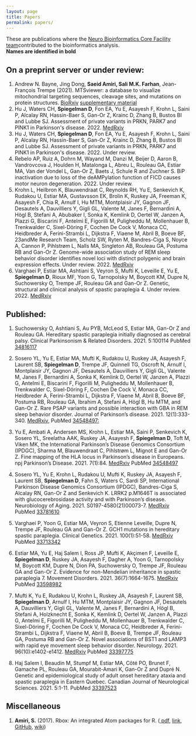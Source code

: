 ```yaml
---
layout: page
title: Papers
permalink: papers/
---
```


These are publications where the [Neuro Bioinformatics Core Facility team](/team.md)contributed to the bioinformatics analysis.<BR>
**Names are identified in bold** 

## On a preprint server or under review:

1. Andrew N. Bayne, Jing Dong, **Saeid Amiri, Sali M.K. Farhan**, Jean-François Trempe (2021). MTSviewer: a database to visualize mitochondrial targeting sequences, cleavage sites, and mutations on protein structures. [BioRxiv](href="https://www.biorxiv.org/content/10.1101/2021.11.25.470064v1) <a href="https://mtsviewer.shinyapps.io/MTSviewer/"> supplementary material</a>
2. Hu J, Waters CH, **Spiegelman D**, Fon EA, Yu E, Asayesh F, Krohn L, Saini P, Alcalay RN, Hassin-Baer S, Gan-Or Z, Krainc D, Zhang B, Bustos BI and Lubbe SJ. Assessment of private variants in PRKN, PARK7 and PINK1 in Parkinson's disease. 2022. [MedRxiv](https://www.medrxiv.org/content/10.1101/2022.02.18.22269402v2?ct=)
3. Hu J, Waters CH, **Spiegelman D**, Fon EA, Yu E, Asayesh F, Krohn L, Saini P, Alcalay RN, Hassin-Baer S, Gan-Or Z, Krainc D, Zhang B, Bustos BI and Lubbe SJ. Assessment of private variants in PRKN, PARK7 and PINK1 in Parkinson's disease. 2022. Under review.  
4. Rebelo AP, Ruiz A, Dohrn M, Wayand M, Danzi M, Beijer D, Aaron B, Vandrovcova J, Houlden H, Matalonga L, Abreu L, Rouleau GA, Estiar MA, Van der Vondel L, Gan-Or Z, Baets J, Schule R and Zuchner S. BiP inactivation due to loss of the deAMPylation function of FICD causes motor neuron degeneration. 2022. Under review. 
5.	Krohn L, Heilbron K, Blauwendraat C, Reynolds RH, Yu E, Senkevich K, Rudakou U, Estiar MA, Gustavsson EK, Brolin K, Ruskey JA, Freeman K, Asayesh F, Chia R, Arnulf I, Hu MTM, Montplaisir JY, Gagnon JF, Desautels A, Dauvilliers Y, Gigli GL, Valente M, Janes F, Bernardini A, Högl B, Stefani A, Abubaker I, Sonka K, Kemlink D, Oertel W, Janzen A, Plazzi G, Biscarini F, Antelmi E, Figorilli M, Puligheddu M, Mollenhauer B, Trenkwalder C, Sixel-Döring F, Cochen De Cock V, Monaca CC, Heidbreder A, Ferini-Strambi L, Dijkstra F, Viaene M, Abril B, Boeve BF, 23andMe Research Team, Scholz SW, Ryten M, Bandres-Ciga S, Noyce A, Cannon P, Pihlstrøm L, Nalls MA, Singleton AB, Rouleau GA, Postuma RB and Gan-Or Z. Genome-wide association study of REM sleep behavior disorder identifies novel loci with distinct polygenic and brain expression effects. Under review. 2022. [MedRxiv](https://www.medrxiv.org/content/10.1101/2021.09.08.21254232v2) 
6. Varghaei P, Estiar MA, Ashtiani S, Veyron S, Mufti K, Leveille E, Yu E, **Spiegelman D**, Rioux MF, Yoon G, Tarnopolsky M, Boycott KM, Dupre N, Suchowersky O, Trempe JF, Rouleau GA and Gan-Or Z. Genetic, structural and clinical analysis of spastic paraplegia 4. Under review. 2022. [MedRxiv](https://www.medrxiv.org/content/10.1101/2021.07.20.21259482v1)


## Published:




1.	Suchowersky O, Ashtiani S, Au PYB, McLeod S, Estiar MA, Gan-Or Z and Rouleau GA. Hereditary spastic paraplegia initially diagnosed as cerebral palsy. Clinical Parkinsonism & Related Disorders. 2021. 5:100114 PubMed [34816117](https://pubmed.ncbi.nlm.nih.gov/34816117/) 

2.	Sosero YL, Yu E, Estiar MA, Mufti K, Rudakou U, Ruskey JA, Asayesh F, Laurent SB, **Spiegelman D**, Trempe JF, Quinnell TG, Oscroft N, Arnulf I, Montplaisir JY, Gagnon JF, Desautels A, Dauvilliers Y, Gigli GL, Valente M, Janes F, Bernardini A, Sonka K, Kemlink D, Oertel W, Janzen A, Plazzi G, Antelmi E, Biscarini F, Figorilli M, Puligheddu M, Mollenhauer B, Trenkwalder C, Sixel-Döring F, Cochen De Cock V, Monaca CC, Heidbreder A, Ferini-Strambi L, Dijkstra F, Viaene M, Abril B, Boeve BF, Postuma RB, Rouleau GA, Ibrahim A, Stefani A, Högl B, Hu MTM, and Gan-Or Z. Rare PSAP variants and possible interaction with GBA in REM sleep behavior disorder. Journal of Parkinson’s disease. 2021. 12(1):333-340. [MedRxiv](https://www.medrxiv.org/content/10.1101/2020.10.29.20217059v2), PubMed [34548497:](https://pubmed.ncbi.nlm.nih.gov/34548497/)

3.	Yu E, Ambati A, Andersen MS, Krohn L, Estiar MA, Saini P, Senkevich K, Sosero YL, Sreelatha AAK, Ruskey JA, Asayesh F, **Spiegelman D**, Toft M, Viken MK, the International Parkinson’s Disease Genomics Consortium (IPDGC), Sharma M, Blauwendraat C, Pihlstrøm L, Mignot E and Gan-Or Z. Fine mapping of the HLA locus in Parkinson’s disease in Europeans. npj Parkinson’s Disease. 2021. 7(1):84. [MedRxiv](https://www.medrxiv.org/content/10.1101/2020.10.29.20217059v2) PubMed [34548497](https://pubmed.ncbi.nlm.nih.gov/34548497/)  

4.	Sosero YL, Yu E, Krohn L, Rudakou U, Mufti K, Ruskey JA, Asayesh F, Laurent SB, **Spiegelman D**, Fahn S, Waters C, Sardi SP, International Parkinson Disease Genomics Consortium (IPDGC), Bandres-Ciga S, Alcalay RN, Gan-Or Z and Senkevich K. LRRK2 p.M1646T is associated with glucocerebrosidase activity and with Parkinson’s disease. Neurobiology of Aging. 2021. S0197-4580(21)00073-7. [MedRxiv](https://www.medrxiv.org/content/10.1101/2020.09.23.20197558v1) PubMed [33781610](https://pubmed.ncbi.nlm.nih.gov/33781610/) 

5.	Varghaei P, Yoon G, Estiar MA, Veyron S, Etienne Leveille, Dupre N, Trempe JF, Rouleau GA and Gan-Or Z. GCH1 mutations in hereditary spastic paraplegia. Clinical Genetics. 2021. 100(1):51-58. [MedRxiv](https://www.medrxiv.org/content/10.1101/2021.01.14.21249305v2) PubMed [33713342](https://pubmed.ncbi.nlm.nih.gov/33713342/)

6.	Estiar MA, Yu E, Haj Salem I, Ross JP, Mufti K, Akçimen F, Leveille E, **Spiegelman D**, Ruskey JA, Asayesh F, Dagher A, Yoon G, Tarnopolsky M, Boycott KM, Dupre N, Dion PA, Suchowersky O, Trempe JF, Rouleau GA and Gan-Or Z. Evidence for non-Mendelian inheritance in spastic paraplegia 7. Movement Disorders. 2021. 36(7):1664-1675. [MedRxiv](https://www.medrxiv.org/content/10.1101/2020.09.25.20176032v1) PubMed [33598982](https://pubmed.ncbi.nlm.nih.gov/33598982/)

7.	Mufti K, Yu E, Rudakou U, Krohn L, Ruskey JA, Asayesh F, Laurent SB, **Spiegelman D**, Arnulf I, Hu MTM, Montplaisir JY, Gagnon JF, Desautels A, Dauvilliers Y, Gigli GL, Valente M, Janes F, Bernardini A, Högl B, Stefani A, Holzknecht E, Sonka K, Kemlink D, Oertel W, Janzen A, Plazzi G, Antelmi E, Figorilli M, Puligheddu M, Mollenhauer B, Trenkwalder C, Sixel-Döring F, Cochen De Cock V, Monaca CC, Heidbreder A, Ferini-Strambi L, Dijkstra F, Viaene M, Abril B, Boeve B, Trempe JF, Rouleau GA, Postuma RB and Gan-Or Z. Novel associations of BST1 and LAMP3 with rapid eye movement sleep behavior disorder. Neurology. 2021. 96(10):e1402-e1412. [MedRxiv](https://www.medrxiv.org/content/10.1101/2020.06.27.20140350v2) PubMed [33397775](https://pubmed.ncbi.nlm.nih.gov/33397775/)

8.	Haj Salem I, Beaudin M, Stumpf M, Estiar MA, Côté PO, Brunet F, Gamache PL, Rouleau GA, Mourabit-Amari K, Gan-Or Z and Dupré N.  Genetic and epidemiological study of adult onset hereditary ataxia and spastic paraplegia in Eastern Quebec. Canadian Journal of Neurological Sciences. 2021. 5:1-11. PubMed [33397523](https://pubmed.ncbi.nlm.nih.gov/33397523/)



## Miscellaneous

1. **Amiri, S.** (2017). Rbox: An integrated Atom packages for R.
(<a href="https://arxiv.org/pdf/1709.06849.pdf"> pdf</a>,  <a href="https://atom.io/packages/rbox">  link</a>,
<a href="https://github.com/neurobioinfo/rbox"> GitHub</a>, <a href="https://github.com/neurobioinfo/rbox/wiki"> wiki</a>)






